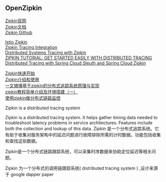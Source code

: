 
## OpenZipkin

[Zipkin官网](https://zipkin.io/)  
[Zipkin文档](https://zipkin.io/pages/quickstart.html)  
[Zipkin Github](https://github.com/openzipkin/zipkin)

[Istio Zipkin](https://istio.io/latest/docs/tasks/observability/distributed-tracing/zipkin/)  
[Zipkin Tracing Integration](https://www.instana.com/supported-technologies/zipkin-apm-integration/)  
[Distributed Systems Tracing with Zipkin](https://blog.twitter.com/engineering/en_us/a/2012/distributed-systems-tracing-with-zipkin.html)  
[ZIPKIN TUTORIAL: GET STARTED EASILY WITH DISTRIBUTED TRACING](https://www.scalyr.com/blog/zipkin-tutorial-distributed-tracing/)  
[Distributed Tracing with Spring Cloud Sleuth and Spring Cloud Zipkin](https://spring.io/blog/2016/02/15/distributed-tracing-with-spring-cloud-sleuth-and-spring-cloud-zipkin)

[Zipkin快速开始](https://segmentfault.com/a/1190000012342007)  
[Zipkin介绍和使用](https://www.jianshu.com/p/2fcbc8bba1c1)  
[一文搞懂基于zipkin的分布式追踪系统原理与实现](https://juejin.cn/post/6844903761438048269)  
[zipkin教程简单介绍及环境搭建（一）](https://mykite.github.io/2017/04/21/zipkin%E6%95%99%E7%A8%8B%E7%AE%80%E5%8D%95%E4%BB%8B%E7%BB%8D%E5%8F%8A%E7%8E%AF%E5%A2%83%E6%90%AD%E5%BB%BA%EF%BC%88%E4%B8%80%EF%BC%89/)  
[使用zipkin做分布式链路监控](https://blog.csdn.net/u013815546/article/details/73086975)


Zipkin is a distributed tracing system

Zipkin is a distributed tracing system. It helps gather timing data needed to troubleshoot latency problems in service architectures. Features include both the collection and lookup of this data.
Zipkin 是一个分布式追踪系统。它有助于收集对服务架构中的延迟问题进行故障排除所需的计时数据。功能包括收集和查找这些数据。


Zipkin是一个分布式链路跟踪系统，可以采集时序数据来协助定位延迟等相关问题。

Zipkin 为一个分布式的调用链跟踪系统( distributed tracing system ) ,设计来源于 google dapper paper





